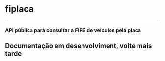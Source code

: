 # fiplaca
<hr>

### API pública para consultar a FIPE de veículos pela placa
## Documentação em desenvolviment, volte mais tarde